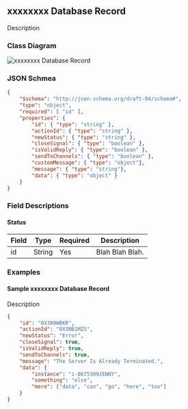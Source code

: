 ## xxxxxxxx Database Record

Description

### Class Diagram
![xxxxxxxx Database Record](../../resources/draw.io/ClassDiagram-xxxxxxxDbRecord.png)

### JSON Schmea
````json
{
    "$schema": "http://json-schema.org/draft-04/schema#",
    "type": "object",
    "required": [ "id" ],
    "properties": {
        "id": { "type": "string" },
        "actionId": { "type": "string" },
        "newStatus": { "type": "string" },
        "closeSignal": { "type": "boolean" },
        "isValidReply": { "type": "boolean" },
        "sendToChannels": { "type": "boolean" },
        "customMessage": { "type": "object"},
        "message": { "type": "string"},
        "data": { "type": "object" }
    }
}
````

### Field Descriptions

#### **Status**
|Field|Type|Required|Description
|-----|----|--------|-----------
|id|String|Yes|Blah Blah Blah.

### Examples

#### **Sample xxxxxxxx Database Record**

Description

````json
{	
	"id": "0X3N9WBKR", 
	"actionId": "0X3NB1MZS", 
	"newStatus": "Error", 
	"closeSignal": true, 
	"isValidReply": true,
    "sendToChannels": true,
    "message": "The Server Is Already Terminated.",
    "data": {
        "instance": "i-8675309JENNY",
        "something": "else",
        "more": ["data", "can", "go", "here", "too"]
    }
}
````
